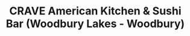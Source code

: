 ---
layout: place
title: "CRAVE American Kitchen & Sushi Bar (Woodbury Lakes - Woodbury)"
permalink: /minnesota/woodbury/crave-american-kitchen-sushi-bar-woodbury-lakes-woodbury.html
stateAbbr: MN
stateName: Minnesota
cityName: Woodbury
place_id: ChIJXxxwPRfY94cRM_dHG1Qn0fQ
photos:
  - name: >-
      places/ChIJXxxwPRfY94cRM_dHG1Qn0fQ/photos/AeeoHcKg0Km3_4Cqtrni7mZfhNvzHUa9l6744sO64FaZsRUVsG9q3HUEF7i6ep7UGV8a065t2xPzAGsd6PLEGdfD_rNCt2NtRPDB9jODyb7rbvXphQXOJJEvkJ-wreBzYSI6BVrpvsT1HkFV13B08S_ApYBSinbJop2VV2mUerO88FUy0n98KRPiSCmcwsH7AD2W9Y1lFLaOebiQRfWHrCQegQAuNLGFDe1ukexfYsCw-Qg1xbBVU64wXB1-6J2Lo7cIFUuiEIYogwkhk4UV3lI4Ivf8i2sr4vc15zByKhNMwUzCZ9joMEQXMoBm9sF0Y7tyry8lVYutxIe0OTnFAV9CidzZgFn2r_NUhTKSt549Mc5djrCr-unefBBH10ADgJTwGmlwhLU9A-c2dtrXmgWxA84tOC4cs4OQWL3M1Vzng3A
    widthPx: 3772
    heightPx: 2533
    authorAttributions:
      - displayName: Kevin Unterreiner
        uri: https://maps.google.com/maps/contrib/105955158958426794013
        photoUri: >-
          https://lh3.googleusercontent.com/a-/ALV-UjUZzjI_AcgZco0Wmqgu5veSIhK4Y8j_X8ogfsRogT8tG4ZL8PmB=s100-p-k-no-mo
    flagContentUri: >-
      https://www.google.com/local/imagery/report/?cb_client=maps_api_places.places_api&image_key=!1e10!2sCIHM0ogKEICAgICEpbyRPw&hl=en-US
    googleMapsUri: >-
      https://www.google.com/maps/place//data=!3m4!1e2!3m2!1sCIHM0ogKEICAgICEpbyRPw!2e10!4m2!3m1!1s0x87f7d8173d701c5f:0xf4d127541b47f733
  - name: >-
      places/ChIJXxxwPRfY94cRM_dHG1Qn0fQ/photos/AeeoHcKv7WSEqK9iHbyiueHuIIkSOjwLa21uLsUGgRkko4QgUycGZ52oG5MBIq-DCGyAX-He5RL7WsSuJ7NIQ1nqr1Kqg-nkFCI5eXFkSWx0bKdGugywW6QU71k5GS6KHj0VWzhVQZuzKxX7A7nsTKZG6iieSLIIoQyggP2Efv2pbSZ1EWO1xW9qtngzhh8tjfjJ2fj92gZ27yTh4TshA71Bm1ngXGP1h7XlDT8U3Wo4HwoLLmIIKloxEtnvcpISBx6TgiunuFCmzS07e5p_Ex9uHa6dStKOvrvtUWoeTbRpH7uItQ
    widthPx: 1500
    heightPx: 996
    authorAttributions:
      - displayName: CRAVE American Kitchen & Sushi Bar (Woodbury Lakes - Woodbury)
        uri: https://maps.google.com/maps/contrib/108695067410388992936
        photoUri: >-
          https://lh3.googleusercontent.com/a-/ALV-UjVw9n0NgCrhrRkUsDgxVbsCEumFLyuG33N7ZXdTUSJq-WeUNVIc=s100-p-k-no-mo
    flagContentUri: >-
      https://www.google.com/local/imagery/report/?cb_client=maps_api_places.places_api&image_key=!1e10!2sAF1QipMsTVXv7Pjwq2V2xf1sS_tmvbnqAfX0Rgmo5TDX&hl=en-US
    googleMapsUri: >-
      https://www.google.com/maps/place//data=!3m4!1e2!3m2!1sAF1QipMsTVXv7Pjwq2V2xf1sS_tmvbnqAfX0Rgmo5TDX!2e10!4m2!3m1!1s0x87f7d8173d701c5f:0xf4d127541b47f733
  - name: >-
      places/ChIJXxxwPRfY94cRM_dHG1Qn0fQ/photos/AeeoHcJ30V5X18BQg1RG57bYC5NBgwf_UbfGBVXSKv6mdLeN87T847ffmrzWBkn6qB7BdsznDvgCzo6dhiZPe1qDawroU1vW6jvvYkvpRfG5L-H8KT2c1Z7r2OeWE7WnF0dr9tdVw1tQNMLH9rZgFCAxJ9LGh7c2vSZibw2vRWF6lmaIlR85IBzeDjwfCm8YwZGXsq-GGe7tfi8VFz_eXaZ5ReAY4s2F3VbTOvJEqfiMzr2cF3sRSPD2lZymow7mKzCG4SpXV8mteR3LwFJUEXq4X98KM_JPWEFDqA_X6AMEII4IyIshbW_g-W7d5Tkie77CNKMDMohYi2GR9Msr-HvZUFoHbFgqVUosb8Tf8CIUMBrtgqizSk3DZfRYyRO1_B3cSowN-gX5SXfsmJsqfrrxDjfUDtuIIOMmEkEMFR-CoNI_iKjE
    widthPx: 2992
    heightPx: 2992
    authorAttributions:
      - displayName: Jessica Hoffman
        uri: https://maps.google.com/maps/contrib/114467557559128010368
        photoUri: >-
          https://lh3.googleusercontent.com/a-/ALV-UjXMgTOi4ibvWwMJAWnaK_sR5kKO6j_jNQRd2QqkKc-tjPnouSaAxA=s100-p-k-no-mo
    flagContentUri: >-
      https://www.google.com/local/imagery/report/?cb_client=maps_api_places.places_api&image_key=!1e10!2sCIHM0ogKEICAgIC7l-KwywE&hl=en-US
    googleMapsUri: >-
      https://www.google.com/maps/place//data=!3m4!1e2!3m2!1sCIHM0ogKEICAgIC7l-KwywE!2e10!4m2!3m1!1s0x87f7d8173d701c5f:0xf4d127541b47f733
  - name: >-
      places/ChIJXxxwPRfY94cRM_dHG1Qn0fQ/photos/AeeoHcKhDUw4o7Lcjn61FRAZIWtjs5w6EMKlbRBDYqFriTHCAOHNzAF2R2nc42i4gVqoazdM_lhagLzYSQFFOHuh-yGkTSuC2TQFKXoAX3LM56ISPDuHbm0Yfln-k_7YKjD-VS0SruH8w8fVhM_AFX11D8raNK5b-3p9VXVht8M2I8efBs-hDFdskmnmGMq-NpV-IPlm__GeoHm3gWGFrA9aJuyNiF8ZNCuZXzfu67qf5SZDVpDvX6cOg2Z3DINYhZiW3t6-TYuVAZF7O6-YzTJUmcjjTRZV4EJF8jFjIeeEbdxoq-HAXapA9pvHC8dD-o34dqii6BtnqDOfkFzADV8k92N39JM8Zhy7H9sruJjIvZUDhyAmygJfMJMvlhY7edLfiPTxJ-6x85jw1EqtwUFEBCy_maaVpRCHQA8OmM-nrJNCByiD
    widthPx: 4800
    heightPx: 3600
    authorAttributions:
      - displayName: Tammy Stobbie
        uri: https://maps.google.com/maps/contrib/101658582999455194211
        photoUri: >-
          https://lh3.googleusercontent.com/a-/ALV-UjWxoI-yvqM31kQNDX8kJ0FDjNd-rNYihl5cDI7f_ywPNRBMSUV_jg=s100-p-k-no-mo
    flagContentUri: >-
      https://www.google.com/local/imagery/report/?cb_client=maps_api_places.places_api&image_key=!1e10!2sCIHM0ogKEICAgICv--PtrAE&hl=en-US
    googleMapsUri: >-
      https://www.google.com/maps/place//data=!3m4!1e2!3m2!1sCIHM0ogKEICAgICv--PtrAE!2e10!4m2!3m1!1s0x87f7d8173d701c5f:0xf4d127541b47f733
  - name: >-
      places/ChIJXxxwPRfY94cRM_dHG1Qn0fQ/photos/AeeoHcJGVR-Adx_rQk5_VjLk9trMfCrPe2Ae3nirhg_2amIUA780HAuzWfWpVtk_CGSWgOXyx2xdaapWCdsSx_WceiHtByha6C3kAIe6jQI8gqalcS7R0LfUKQ31COlIqAAnQKjZr2wN6TkoNRiZYgvMCIcuBS2-TnM-oLBgcMwyElY8yZJe1IFq6deSO9H9iYRn-7NPfdABkn84tP4c9CyPQhfdo4a2_qfwEJq37npRhww_b5geBZNaGIX2D0rrx3qc6-NfPkatGfsQ4DYau8PI0oFCWNyWGKvS7phGxW9yeE00d5EXKWmWojwAx9aED0iEoiGJFEqYK-eQZTuTXMKEQaS17sj8LAfjoJu9Dv3afoyBP8fRKDyPGefH7hJ3dGkUP58PHEvKZyKw0skCypV3vh4WGn8O_sO3uhk_BOhehYM
    widthPx: 3456
    heightPx: 4608
    authorAttributions:
      - displayName: Christin Smith Bland
        uri: https://maps.google.com/maps/contrib/104449305213566471097
        photoUri: >-
          https://lh3.googleusercontent.com/a-/ALV-UjV3XUPwMZ185PPy-y30LKfdq9AbzEkiUFVplANtwLgSNvXHkhxfNg=s100-p-k-no-mo
    flagContentUri: >-
      https://www.google.com/local/imagery/report/?cb_client=maps_api_places.places_api&image_key=!1e10!2sCIHM0ogKEICAgIDnlbKsUA&hl=en-US
    googleMapsUri: >-
      https://www.google.com/maps/place//data=!3m4!1e2!3m2!1sCIHM0ogKEICAgIDnlbKsUA!2e10!4m2!3m1!1s0x87f7d8173d701c5f:0xf4d127541b47f733
  - name: >-
      places/ChIJXxxwPRfY94cRM_dHG1Qn0fQ/photos/AeeoHcLB1Gf_4bQSFmKHc--iukh76cKPJWCh7E9zrp3HinFhEpJmgK83xNL_2MYRx3Lmp0WVSR90iFa-iNndsr5Qd0z1OaYO5K8zRyYYZ9tAWR5a9OpG4BBGQzr4q_5xIoUGLxR2W42N9Dq-0TYm2QgvzGw6KXL1cKE7FWte2iECsgpO1fW8kD9LOl2ox6noVhhUYj3Fa_UPh79PHdcL9kIaO_vLk2jt_DqowvB_Sa6xWl1iU5rv0MJei5s4H488IZs7a5GxtiaVHEu220on3BmjY0Hdvx1vCTTWBTnWyCkrPsuzog
    widthPx: 1500
    heightPx: 996
    authorAttributions:
      - displayName: CRAVE American Kitchen & Sushi Bar (Woodbury Lakes - Woodbury)
        uri: https://maps.google.com/maps/contrib/108695067410388992936
        photoUri: >-
          https://lh3.googleusercontent.com/a-/ALV-UjVw9n0NgCrhrRkUsDgxVbsCEumFLyuG33N7ZXdTUSJq-WeUNVIc=s100-p-k-no-mo
    flagContentUri: >-
      https://www.google.com/local/imagery/report/?cb_client=maps_api_places.places_api&image_key=!1e10!2sAF1QipONp8KQl6EWTnlrzWMEODAp3Fe7nuzOZhZZvAf_&hl=en-US
    googleMapsUri: >-
      https://www.google.com/maps/place//data=!3m4!1e2!3m2!1sAF1QipONp8KQl6EWTnlrzWMEODAp3Fe7nuzOZhZZvAf_!2e10!4m2!3m1!1s0x87f7d8173d701c5f:0xf4d127541b47f733
  - name: >-
      places/ChIJXxxwPRfY94cRM_dHG1Qn0fQ/photos/AeeoHcITty0WyF4ZTkcBNH5J9jfK0kO5XfXcq4P6zdVpWMBSkXZt5SZI0apzC5RTvSefCqwuvg5_5afpNr1_j-LHbBn2FyXj2BEDBsB3WRVy9aK5TTnJHYwrTe617MCb3CLSOARqp55mpXCwXbGJsOOz8-BHSdS5wWX4cFAgZY1lsoQ0mrqllkOHr0ixJZ8J5-Po0JNpCdOt6cGF1_XDMkyQDtdiCr-VNCwo0GzgacP_5wZsz6nPL0OB277uKaLrFOILQFAOhoPxRfvlRj4V0c-hRe_14BRmkacEjTi55O5h2TwWlGJFXVQGE0IIYwMGzeS07pdWc6p-BMKxZQa_4StwEW_G1_BJRN6Ay2DwO3UFfCZET4R4qJdEBXpdRVfKgoamZLNycjvoHKjzzEaaSRJq1lUp_jmlhgd-T01OUU34hIDk-w
    widthPx: 3000
    heightPx: 4000
    authorAttributions:
      - displayName: Arun Madhavan
        uri: https://maps.google.com/maps/contrib/113157637912304702861
        photoUri: >-
          https://lh3.googleusercontent.com/a-/ALV-UjX59rq0-ycXjMRKZB73EOLxq9VMyM15CIm7Bl60MeH71VLCT-Hv=s100-p-k-no-mo
    flagContentUri: >-
      https://www.google.com/local/imagery/report/?cb_client=maps_api_places.places_api&image_key=!1e10!2sCIHM0ogKEICAgIDf_O-bLA&hl=en-US
    googleMapsUri: >-
      https://www.google.com/maps/place//data=!3m4!1e2!3m2!1sCIHM0ogKEICAgIDf_O-bLA!2e10!4m2!3m1!1s0x87f7d8173d701c5f:0xf4d127541b47f733
  - name: >-
      places/ChIJXxxwPRfY94cRM_dHG1Qn0fQ/photos/AeeoHcKeHKbmeMWP21TIOA8-7GctD-UDYcwMSZBWfu7FlYxFaUuUc0sPW8iD-Z4qbueiw_8fDyTYRK7Jbod4Hw2C9iKo4YBFPH2EEYvKHFYffIdpPz6hzbv7NnUtmM3-LOYSAIRXym17F8XAMrMSv9s7aGFrLIHPUllavGhRbXNNjC6UfvK-VUj0iElZYiHKhXbstTa9bsY0yLi48OrXipqJVpVcQy7OZUgGksebAvagF8Ns42DpIbHO_UpyCqCPTvQMr6-MIAksJRODyjULKS6qxh0wu5agM6jygHGagRlHjiSs-CdZejNPZ7O-OhddaDx8qm6G0RuPgi9tfHj94VKTXe5dJC0W9PoxyVJsaJeT1YWdkKzS53hR8ULxCG1NTEaN6s4e7zdjWks66-Tx0j0bDcWvq-K2qxyD9Dt89Y3y-4tjLw
    widthPx: 2992
    heightPx: 2992
    authorAttributions:
      - displayName: Jessica Hoffman
        uri: https://maps.google.com/maps/contrib/114467557559128010368
        photoUri: >-
          https://lh3.googleusercontent.com/a-/ALV-UjXMgTOi4ibvWwMJAWnaK_sR5kKO6j_jNQRd2QqkKc-tjPnouSaAxA=s100-p-k-no-mo
    flagContentUri: >-
      https://www.google.com/local/imagery/report/?cb_client=maps_api_places.places_api&image_key=!1e10!2sCIHM0ogKEICAgIC7l-KwCw&hl=en-US
    googleMapsUri: >-
      https://www.google.com/maps/place//data=!3m4!1e2!3m2!1sCIHM0ogKEICAgIC7l-KwCw!2e10!4m2!3m1!1s0x87f7d8173d701c5f:0xf4d127541b47f733
  - name: >-
      places/ChIJXxxwPRfY94cRM_dHG1Qn0fQ/photos/AeeoHcKL5hoRn1xeAt2E6eY4vn5cYBAVcvgdCNNOLnooXFo4VOEN7iTHnnZpBRwk3acm4kFS5I3VfLwsEUzugZ4909dfeWi0Keb7rvfyamn8262oX_pQJcQ1LW670RL16TXYra12w9w5cl26NPa-ZpmnYGca9c663dkwHoq9PgXZ1Li3ZyAWSSoZZ2Mr1YoFWuO5sz1wyt8WNncP-LvpqdrXj7AHlE9shfQJAdAvbYkQ1BpZPjcbLV6DuJ-zUtYcjseINUu-SWnTeRsfAhYFVHmGF9mnhHnmDYLzS7njDEalUxjVkZ9E_3vIMr1RpTvoAMGdiMDaEJ8gjJzZk7PfTghbVvX_GNoI3Lw0an3UN5DLOWj6R6-BqgXoKHEgOLu9cLTDgwiVimctdmMwGJehYDWjiHyFFq46z9PGvuc14QQkSl66Gg
    widthPx: 3023
    heightPx: 2009
    authorAttributions:
      - displayName: Wowzer Kool
        uri: https://maps.google.com/maps/contrib/117687799963072725665
        photoUri: >-
          https://lh3.googleusercontent.com/a-/ALV-UjWnridITUAXM167_V50lhbTsXoymivQZwWoh5fQIh00GknsBBFu3w=s100-p-k-no-mo
    flagContentUri: >-
      https://www.google.com/local/imagery/report/?cb_client=maps_api_places.places_api&image_key=!1e10!2sCIHM0ogKEICAgIDDiIXkNQ&hl=en-US
    googleMapsUri: >-
      https://www.google.com/maps/place//data=!3m4!1e2!3m2!1sCIHM0ogKEICAgIDDiIXkNQ!2e10!4m2!3m1!1s0x87f7d8173d701c5f:0xf4d127541b47f733
  - name: >-
      places/ChIJXxxwPRfY94cRM_dHG1Qn0fQ/photos/AeeoHcK0c4oeHzJWgHtOkbD_AViALhDr_oJB9k7xyxW2PPXNs4QbU1hHbKoSjz3sqRpy-0pkp_LTlRose5uflt_GUhlDovQo1JA9WvIk92RvNmYspV5AO0dwHsyuoOAHWHa3daSlubwwhTfKoabJf-zaUFc8Wkz_7g7uaprf5v18SfwGVFJM88Tdneugdd5ZA_Yj5750ngYkK08EO50bO5bCjo2svB3HRC_J3LYRRCbYr5uZ5XxpGtx1rNjlu2uO1o2DCXOVKP2TipO-T6C68lffm16SaX-AklQUbthyvs3O3Vit3hRUDRWsHzJZPkhoOEKaRs4NG-Xf068fgw9qszzTUO6RBuKdqmvQYqgsZKZuVdZyCsvsIlzIc-Dtx2lXB7LtFuX5B7eojbX-uqVz4v_AHkhZuV8vtzg067oGJKwU7Oc_kpc
    widthPx: 3000
    heightPx: 3000
    authorAttributions:
      - displayName: Peter Lindquist
        uri: https://maps.google.com/maps/contrib/101071818846208154093
        photoUri: >-
          https://lh3.googleusercontent.com/a-/ALV-UjUihcLjCoT70iAsFN-fJnL-1SVPYyCDLj7lemfPw2GgORHbwNhY=s100-p-k-no-mo
    flagContentUri: >-
      https://www.google.com/local/imagery/report/?cb_client=maps_api_places.places_api&image_key=!1e10!2sCIHM0ogKEICAgICO3tr6rgE&hl=en-US
    googleMapsUri: >-
      https://www.google.com/maps/place//data=!3m4!1e2!3m2!1sCIHM0ogKEICAgICO3tr6rgE!2e10!4m2!3m1!1s0x87f7d8173d701c5f:0xf4d127541b47f733
address: '9100 Hudson Rd #108, Woodbury, MN 55125, USA'
street: '9100 Hudson Rd #108'
city: Woodbury
state: MN
zip: '55125'
country: USA
neighborhood: null
latitude: '44.947302'
longitude: '-92.926032'
accessibility_options:
  wheelchairAccessibleParking: true
  wheelchairAccessibleEntrance: true
  wheelchairAccessibleRestroom: true
  wheelchairAccessibleSeating: true
business_status: OPERATIONAL
name: CRAVE American Kitchen & Sushi Bar (Woodbury Lakes - Woodbury)
google_maps_links:
  directionsUri: >-
    https://www.google.com/maps/dir//''/data=!4m7!4m6!1m1!4e2!1m2!1m1!1s0x87f7d8173d701c5f:0xf4d127541b47f733!3e0
  placeUri: https://maps.google.com/?cid=17640924457575380787
  writeAReviewUri: >-
    https://www.google.com/maps/place//data=!4m3!3m2!1s0x87f7d8173d701c5f:0xf4d127541b47f733!12e1
  reviewsUri: >-
    https://www.google.com/maps/place//data=!4m4!3m3!1s0x87f7d8173d701c5f:0xf4d127541b47f733!9m1!1b1
  photosUri: >-
    https://www.google.com/maps/place//data=!4m3!3m2!1s0x87f7d8173d701c5f:0xf4d127541b47f733!10e5
primary_type: American Restaurant
opening_hours:
  regular: null
  current: null
secondary_opening_hours:
  regular:
    weekdayDescriptions: null
    type: null
  current:
    weekdayDescriptions: null
    type: null
phone: null
price_level: null
price_range: null
rating: null
rating_count: 0
website: null
description: null
reviews: null
parking_options: null
payment_options: null
allow_dogs: null
curbside_pickup: null
delivery: null
dine_in: null
good_for_children: null
good_for_groups: null
good_for_sports: null
live_music: null
menu_for_children: null
outdoor_seating: null
reservable: null
restroom: null
serves_beer: null
serves_breakfast: null
serves_brunch: null
serves_cocktails: null
serves_coffee: null
serves_dinner: null
serves_dessert: null
serves_lunch: null
serves_vegetarian_food: null
serves_wine: null
takeout: null

---